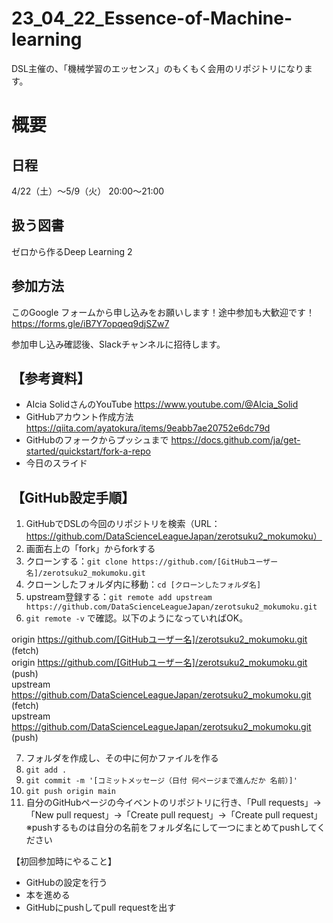 # 23_04_22_Essence-of-Machine-learning
DSL主催の、「機械学習のエッセンス」のもくもく会用のリポジトリになります。

# 概要
## 日程
4/22（土）〜5/9（火） 20:00〜21:00

## 扱う図書
ゼロから作るDeep Learning 2

## 参加方法
このGoogle フォームから申し込みをお願いします！途中参加も大歓迎です！
https://forms.gle/iB7Y7opqeq9djSZw7

参加申し込み確認後、Slackチャンネルに招待します。

## 【参考資料】
- AIcia SolidさんのYouTube https://www.youtube.com/@AIcia_Solid
- GitHubアカウント作成方法 https://qiita.com/ayatokura/items/9eabb7ae20752e6dc79d
- GitHubのフォークからプッシュまで https://docs.github.com/ja/get-started/quickstart/fork-a-repo
- 今日のスライド

## 【GitHub設定手順】
1. GitHubでDSLの今回のリポジトリを検索（URL：https://github.com/DataScienceLeagueJapan/zerotsuku2_mokumoku）
2. 画面右上の「fork」からforkする
3. クローンする：`git clone https://github.com/[GitHubユーザー名]/zerotsuku2_mokumoku.git`
4. クローンしたフォルダ内に移動：`cd [クローンしたフォルダ名]`
5. upstream登録する：`git remote add upstream https://github.com/DataScienceLeagueJapan/zerotsuku2_mokumoku.git`
6. `git remote -v` で確認。以下のようになっていればOK。

origin https://github.com/[GitHubユーザー名]/zerotsuku2_mokumoku.git (fetch)  
origin https://github.com/[GitHubユーザー名]/zerotsuku2_mokumoku.git (push)  
upstream https://github.com/DataScienceLeagueJapan/zerotsuku2_mokumoku.git (fetch)  
upstream https://github.com/DataScienceLeagueJapan/zerotsuku2_mokumoku.git (push)  

7. フォルダを作成し、その中に何かファイルを作る
8. `git add .`
9. `git commit -m '[コミットメッセージ（日付 何ページまで進んだか 名前）]'`
10. `git push origin main`
11. 自分のGitHubページの今イベントのリポジトリに行き、「Pull requests」→「New pull request」→「Create pull request」→「Create pull request」
※pushするものは自分の名前をフォルダ名にして一つにまとめてpushしてください

【初回参加時にやること】
- GitHubの設定を行う
- 本を進める
- GitHubにpushしてpull requestを出す


